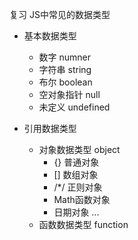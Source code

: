 复习
JS中常见的数据类型
- 基本数据类型
  + 数字 numner
  + 字符串 string
  + 布尔 boolean
  + 空对象指针 null
  + 未定义 undefined

- 引用数据类型
  + 对象数据类型 object
    + {} 普通对象
    + [] 数组对象
    + /*/ 正则对象
    + Math函数对象
    + 日期对象
    ...
  + 函数数据类型 function